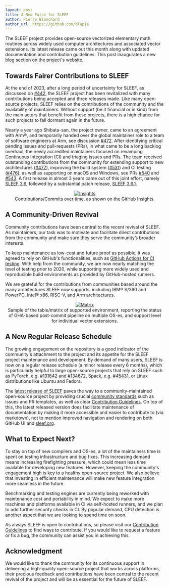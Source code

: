 ```yaml
---
layout: post
title: A New Pulse for SLEEF
author: Pierre Blanchard
author_url: https://github.com/blapie
---
```


The SLEEF project provides open-source vectorized elementary math routines
across widely used computer architectures and associated vector extensions. Its
latest release came out this month along with updated documentation and
contribution guidelines. This post inaugurates a new blog section on the
project's website.

## Towards Fairer Contributions to SLEEF

At the end of 2023, after a long period of uncertainty for SLEEF, as discussed
on [#442](https://github.com/shibatch/sleef/issues/442), the SLEEF project has
been revitalized with many contributions being accepted and three releases
made. Like many open-source projects, SLEEF relies on the contributions of the
community and the availability of maintainers. Without support (be it financial
or in kind) from the main actors that benefit from these projects, there is a
high chance for such projects to fall dormant again in the future.

Nearly a year ago Shibata-san, the project owner, came to an agreement with
Arm&reg;, and temporarily handed over the global maintainer role to a team of
software engineers at Arm, see discussion
[#472](https://github.com/shibatch/sleef/discussions/472). After identifying
critical pending issues and pull-requests (PRs), in what came to be a long
backlog overhaul, the newly accredited maintainers focused on revamping
Continuous Integration (CI) and triaging issues and PRs. The team received
outstanding contributions from the community for extending support to new
architectures ([#477](https://github.com/shibatch/sleef/pull/477)), improving
the build system ([#531](https://github.com/shibatch/sleef/pull/531)) and CI
testing ([#476](https://github.com/shibatch/sleef/pull/476)), as well as
supporting on macOS and Windows, see PRs
[#540](https://github.com/shibatch/sleef/pull/540) and
[#543](https://github.com/shibatch/sleef/pull/543). A first release in almost 3
years came out of this joint effort, namely [SLEEF
3.6](https://github.com/shibatch/sleef/releases/tag/3.6), followed by a
substantial patch release, [SLEEF
3.6.1](https://github.com/shibatch/sleef/releases/tag/3.6.1).

<p style="text-align:center;">
  <a class="nothing" href="https://github.com/shibatch/sleef/graphs/contributors">
    <img src="../../../img/insights.png" alt="Insights"/>
  </a>
  <br/>
  Contributions/Commits over time, as shown on the GitHub Insights.
</p>

## A Community-Driven Revival

Community contributions have been central to the recent revival of SLEEF. As
maintainers, our task was to motivate and facilitate direct contributions from
the community and make sure they serve the community’s broader interests.

To keep maintenance as low-cost and future proof as possible, it was agreed to
rely on GitHub's functionalities, such as [GitHub Actions for CI
testing](https://github.com/shibatch/sleef/actions). With help from the
community, we are now nearly matching the level of testing prior to 2020, while
supporting more widely used and reproducible build environments as provided by
GitHub-hosted runners.

We are grateful for the contributions from communities based around the many
architectures SLEEF now supports, including IBM&reg; S/390 and PowerPC, Intel&reg; x86,
RISC-V, and Arm architectures.

<p style="text-align:center;">
  <a class="nothing" href="../../../img/matrix.png">
    <img src="../../../img/matrix.png" alt="Matrix"/>
  </a>
  <br/>
  Sample of the table/matrix of supported environment, reporting the status of
  GHA-based post-commit pipeline on multiple OS-es, and support level for
  individual vector extensions.
</p>

## A New Regular Release Schedule

The growing engagement on the repository is a good indicator of the
community's attachment to the project and its appetite for the SLEEF project
maintenance and development. By demand of many users, SLEEF is now on a regular
release schedule (a minor release every 6 months), which is particularly
helpful to large open-source projects that rely on SLEEF such as PyTorch, e.g.
[#131642](https://github.com/pytorch/pytorch/pull/131642) and
[#134672](https://github.com/pytorch/pytorch/pull/134672),  Spack, e.g.
[#45431](https://github.com/spack/spack/pull/45431), or Linux distributions
like Ubuntu and Fedora.

The [latest release of
SLEEF](https://github.com/shibatch/sleef/releases/tag/3.7) paves the way to a
community-maintained open-source project by providing crucial [community
standards](https://github.com/shibatch/sleef/community) such as issues and PR
templates, as well as clear [Contribution
Guidelines](https://sleef.org/6-contribute/). On top of this, the latest
released version does facilitate maintenance of documentation by making it more
accessible and easier to contribute to (via markdown), not to mention improved
navigation and rendering on both GitHub UI and [sleef.org](https://sleef.org/).

## What to Expect Next?

To stay on top of new compilers and OS-es, a lot of the maintainers time is
spent on testing infrastructure and bug fixes. This increasing demand means
increasing firefighting pressure, which could mean less time available for
developing new features. However, keeping the community's engagement high is
key to a healthy open-source project. We also believe that investing in
efficient maintenance will make new feature integration more seamless in the
future.

Benchmarking and testing engines are currently being reworked with maintenance
cost and portability in mind. We expect to make more machines and platforms
available in CI via self-hosted runners, and we plan to add further security
checks in CI. By popular demand, CPU detection is another aspect that we are
looking to spend time on soon.

As always SLEEF is open to contributions, so please visit our [Contribution
Guidelines](https://sleef.org/6-contribute/) to find ways to contribute. If you
would like to request a feature or fix a bug, the community can assist you in
achieving this.

## Acknowledgment

We would like to thank the community for its continuous support in delivering a
high-quality open-source project that works across platforms, their precious
feedback and contributions have been central to the recent revival of the
project and will be as essential for the future of SLEEF.
